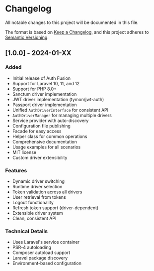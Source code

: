 # Changelog

All notable changes to this project will be documented in this file.

The format is based on [Keep a Changelog](https://keepachangelog.com/en/1.0.0/),
and this project adheres to [Semantic Versioning](https://semver.org/spec/v2.0.0.html).

## [1.0.0] - 2024-01-XX

### Added
- Initial release of Auth Fusion
- Support for Laravel 10, 11, and 12
- Support for PHP 8.0+
- Sanctum driver implementation
- JWT driver implementation (tymon/jwt-auth)
- Passport driver implementation
- Unified `AuthDriverInterface` for consistent API
- `AuthDriverManager` for managing multiple drivers
- Service provider with auto-discovery
- Configuration file publishing
- Facade for easy access
- Helper class for common operations
- Comprehensive documentation
- Usage examples for all scenarios
- MIT license
- Custom driver extensibility

### Features
- Dynamic driver switching
- Runtime driver selection
- Token validation across all drivers
- User retrieval from tokens
- Logout functionality
- Refresh token support (driver-dependent)
- Extensible driver system
- Clean, consistent API

### Technical Details
- Uses Laravel's service container
- PSR-4 autoloading
- Composer autoload support
- Laravel package discovery
- Environment-based configuration

